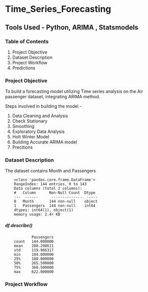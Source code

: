# Time_Series_Forecasting

## Tools Used - Python, ARIMA , Statsmodels

### Table of Contents 
1. Project Objective
2. Dataset Description
3. Project Workflow
4. Predictions

### Project Objective

To build a forecasting model utilizing Time series analysis on the Air passenger dataset, integrating ARIMA method.

Steps involved in building the model -
1. Data Cleaning and Analysis
2. Check Stationary
3. Smoothing
4. Exploratory Data Analysis
5. Holt Winter Model
6. Building Accurate ARIMA model
7. Precitions

### Dataset Description

The dataset contains Month and Passengers 

        <class 'pandas.core.frame.DataFrame'>
        RangeIndex: 144 entries, 0 to 143
        Data columns (total 2 columns):
        #   Column      Non-Null Count  Dtype 
        ---  ------      --------------  ----- 
        0   Month       144 non-null    object
        1   Passengers  144 non-null    int64 
        dtypes: int64(1), object(1)
        memory usage: 2.4+ KB


##### df.describe()

                Passengers
        count	144.000000
        mean	280.298611
        std	    119.966317
        min	    104.000000
        25%	    180.000000
        50%	    265.500000
        75%	    360.500000
        max	    622.000000

### Project Workflow

